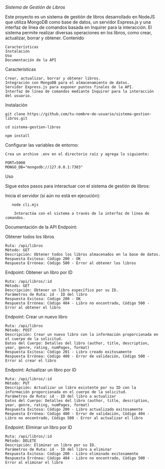 *Sistema de Gestión de Libros*

Este proyecto es un sistema de gestión de libros desarrollado en NodeJS que utiliza MongoDB como base de datos, un servidor Express.js y una interfaz de línea de comandos basada en Inquirer para la interacción. El sistema permite realizar diversas operaciones en los libros, como crear, actualizar, borrar y obtener.
Contenido

    Características
    Instalación
    Uso
    Documentación de la API
    

Características

    Crear, actualizar, borrar y obtener libros.
    Integración con MongoDB para el almacenamiento de datos.
    Servidor Express.js para exponer puntos finales de la API.
    Interfaz de línea de comandos mediante Inquirer para la interacción del usuario.


Instalación 


    git clone https://github.com/tu-nombre-de-usuario/sistema-gestion-libros.git

    cd sistema-gestion-libros

    npm install

Configurar las variables de entorno:

    Crea un archivo .env en el directorio raíz y agrega lo siguiente:

    PORT=5000
    MONGO_DB="mongodb://127.0.0.1:7303"


Uso

Sigue estos pasos para interactuar con el sistema de gestión de libros:

Inicia el servidor (si aún no está en ejecución):

       node cli.mjs
   
        Interactúa con el sistema a través de la interfaz de línea de comandos.
    

Documentación de la API
Endpoint: 

Obtener todos los libros

    Ruta: /api/libros
    Método: GET
    Descripción: Obtener todos los libros almacenados en la base de datos.
    Respuesta Exitosa: Código 200 - OK
    Respuesta Errónea: Código 500 - Error al obtener los libros

Endpoint: Obtener un libro por ID

    Ruta: /api/libros/:id
    Método: GET
    Descripción: Obtener un libro específico por su ID.
    Parámetros de Ruta: id - ID del libro
    Respuesta Exitosa: Código 200 - OK
    Respuesta Errónea: Código 404 - Libro no encontrado, Código 500 - Error al obtener el libro

Endpoint: Crear un nuevo libro

    Ruta: /api/libros
    Método: POST
    Descripción: Crear un nuevo libro con la información proporcionada en el cuerpo de la solicitud.
    Datos del Cuerpo: Detalles del libro (author, title, description, year, genre, rating, numPages, format)
    Respuesta Exitosa: Código 201 - Libro creado exitosamente
    Respuesta Errónea: Código 400 - Error de validación, Código 500 - Error al crear el libro

Endpoint: Actualizar un libro por ID

    Ruta: /api/libros/:id
    Método: PUT
    Descripción: Actualizar un libro existente por su ID con la información proporcionada en el cuerpo de la solicitud.
    Parámetros de Ruta: id - ID del libro a actualizar
    Datos del Cuerpo: Detalles del libro (author, title, description, year, genre, rating, numPages, format)
    Respuesta Exitosa: Código 200 - Libro actualizado exitosamente
    Respuesta Errónea: Código 400 - Error de validación, Código 404 - Libro no encontrado, Código 500 - Error al actualizar el libro

Endpoint: Eliminar un libro por ID

    Ruta: /api/libros/:id
    Método: DELETE
    Descripción: Eliminar un libro por su ID.
    Parámetros de Ruta: id - ID del libro a eliminar
    Respuesta Exitosa: Código 200 - Libro eliminado exitosamente
    Respuesta Errónea: Código 404 - Libro no encontrado, Código 500 - Error al eliminar el libro
